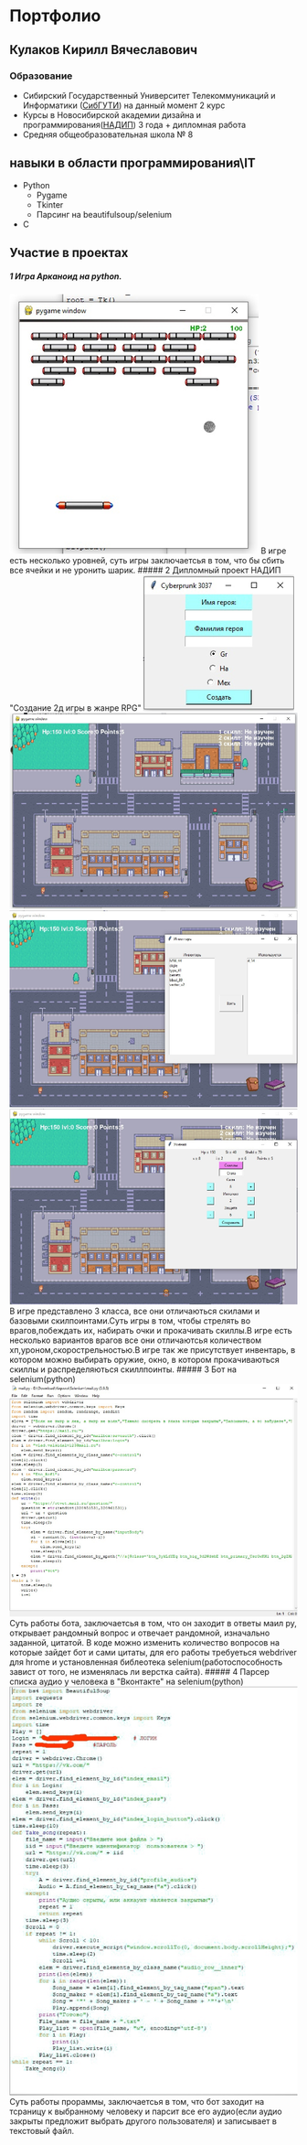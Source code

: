# Портфолио
## Кулаков Кирилл Вячеславович
### Образование

- Сибирский Государственный Университет Телекоммуникаций и Информатики ([СибГУТИ][df1]) на данный момент 2 курс 
- Курсы в Новосибирской академии дизайна и программирования([НАДИП][df2]) 3 года + дипломная работа
- Средняя общеобразовательная школа № 8

## навыки в области программирования\IT

- Python
    - Pygame
    - Tkinter
    - Парсинг на beautifulsoup/selenium
- С

## Участие в проектах
##### 1 Игра Арканоид на python.
<img src = "1_1.jpg">  
В игре есть несколько уровней, суть игры заключаетсья в том, что бы сбить все ячейки и не уронить шарик.
##### 2 Дипломный проект НАДИП "Создание 2д игры в жанре RPG"  
<img src = "2_1.jpg">
<img src = "2_2.jpg">
<img src = "2_3.jpg">
<img src = "2_4.jpg">  
В игре представлено 3 класса, все они отличаються скилами и базовыми скилпоинтами.Суть игры в том, чтобы стрелять во врагов,побеждать их, набирать очки и прокачивать скиллы.В игре есть несколько вариантов врагов все они отличаютсья количеством хп,уроном,скорострельностью.В игре так же присутствует инвентарь, в котором можно выбирать оружие, окно, в котором прокачиваються скиллы и распределяються скиллпоинты.
##### 3 Бот на selenium(python)
<img src = "3_1.jpg">  
Суть работы бота, заключаетсья в том, что он заходит в ответы маил ру, открывает рандомный вопрос и отвечает рандомной, изначально заданной, цитатой. В коде можно изменить количество вопросов на которые зайдет бот и сами цитаты, для его работы требуеться webdriver для hrome и установленная библеотека selenium(работоспособность завист от того, не изменялась ли верстка сайта).
##### 4 Парсер списка аудио у человека в "Вконтакте" на selenium(python)
<img src = "4_1.jpg">  
Суть работы прораммы, заключаетсья в том, что бот заходит на тсраницу к выбранному человеку и парсит все его аудио(если аудио закрыты предложит выбрать другого пользователя) и записывает в текстовый файл.

   [df1]: <https://sibsutis.ru>
   [df2]: <https://nadip.ru/>
  
